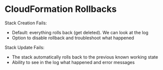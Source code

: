 # CloudFormation Rollbacks

Stack Creation Fails:
- Default: everything rolls back (get deleted). We can look at the log
- Option to disable rollback and troubleshoot what happened

Stack Update Fails:
- The stack automatically rolls back to the previous known working state
- Ability to see in the log what happened and error messages


